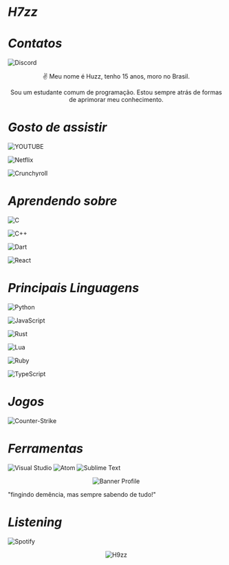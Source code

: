 #                                                                    *H7zz*

#                                                                    *Contatos*
![Discord](https://img.shields.io/badge/Discord-7289DA?style=for-the-badge&logo=discord&logoColor=white)
 
<p align="center">✌️ Meu nome é Huzz, tenho 15 anos, moro no Brasil. 
</p>

<p align="center">Sou um estudante comum de programação. Estou sempre atrás de formas de aprimorar meu conhecimento.
</p>


#                                                                    *Gosto de assistir*

 ![YOUTUBE](https://img.shields.io/badge/YouTube-FF0000?style=for-the-badge&logo=youtube&logoColor=white)
 
 ![Netflix](https://img.shields.io/badge/Netflix-E50914?style=for-the-badge&logo=netflix&logoColor=white)
 
 ![Crunchyroll](https://img.shields.io/badge/Crunchyroll-F47521?style=for-the-badge&logo=crunchyroll&logoColor=white)

#                                                                    *Aprendendo sobre*

 ![C](https://img.shields.io/badge/C-00599C?style=for-the-badge&logo=c&logoColor=white)
 
 ![C++](https://img.shields.io/badge/C%2B%2B-00599C?style=for-the-badge&logo=c%2B%2B&logoColor=white)

 ![Dart](https://img.shields.io/badge/Dart-0175C2?style=for-the-badge&logo=dart&logoColor=white)
 
 ![React](https://img.shields.io/badge/React-20232A?style=for-the-badge&logo=react&logoColor=61DAFB)
#                                                                    *Principais Linguagens*

 ![Python](https://img.shields.io/badge/python%20-%2314354C.svg?&style=for-the-badge&logo=python&logoColor=white)
 
 ![JavaScript](https://img.shields.io/badge/javascript%20-%23323330.svg?&style=for-the-badge&logo=javascript&logoColor=%23F7DF1E)

 ![Rust](https://img.shields.io/badge/rust%20-%2314354C.svg?&style=for-the-badge&logo=rust&logoColor=white)
 
 ![Lua](https://img.shields.io/badge/Lua-2C2D72?style=for-the-badge&logo=lua&logoColor=white)
 
 ![Ruby](https://img.shields.io/badge/Ruby-CC342D?style=for-the-badge&logo=ruby&logoColor=white)

 ![TypeScript](https://img.shields.io/badge/TypeScript-007ACC?style=for-the-badge&logo=typescript&logoColor=white)

#                                                                      *Jogos*

![Counter-Strike](https://img.shields.io/badge/Counter_Strike-000000?style=for-the-badge&logo=counter-strike&logoColor=white)

#                                                                      *Ferramentas*

![Visual Studio](https://img.shields.io/badge/-007ACC?style=flat&logo=Visual-Studio-Code&logoColor=white&link=https://github.com/H9zz "Visual Studio")
![Atom](https://img.shields.io/badge/-007ACC?style=flat&logo=Atom&logoColor=white&link=https://github.com/0xKonrad "Atom")
![Sublime Text](https://img.shields.io/badge/-007ACC?style=flat&logo=Sublime-Text&logoColor=white&link=https://github.com/0xKonrad "Sublime Text")

<p align="center"><img src="https://media.discordapp.net/attachments/790300035078160394/791777766563119114/o1601565086274293.png" alt="Banner Profile"/></p>

"fingindo demência, mas sempre sabendo de tudo!" 
<p align="left">

#                                                                    *Listening*

![Spotify](https://now-playing-codestackr.vercel.app/api/spotify-playing)

<p align="center"><img src="https://github-readme-stats.vercel.app/api?username=H9zz&theme=graywhite&show_icons=true" alt="H9zz"/></p>


